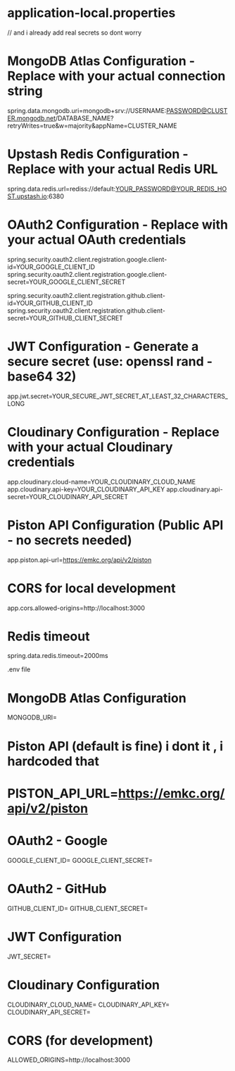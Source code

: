 
# application-local.properties
// and i already add real secrets so dont worry

# MongoDB Atlas Configuration - Replace with your actual connection string
spring.data.mongodb.uri=mongodb+srv://USERNAME:PASSWORD@CLUSTER.mongodb.net/DATABASE_NAME?retryWrites=true&w=majority&appName=CLUSTER_NAME

# Upstash Redis Configuration - Replace with your actual Redis URL  
spring.data.redis.url=rediss://default:YOUR_PASSWORD@YOUR_REDIS_HOST.upstash.io:6380

# OAuth2 Configuration - Replace with your actual OAuth credentials
spring.security.oauth2.client.registration.google.client-id=YOUR_GOOGLE_CLIENT_ID
spring.security.oauth2.client.registration.google.client-secret=YOUR_GOOGLE_CLIENT_SECRET

spring.security.oauth2.client.registration.github.client-id=YOUR_GITHUB_CLIENT_ID
spring.security.oauth2.client.registration.github.client-secret=YOUR_GITHUB_CLIENT_SECRET

# JWT Configuration - Generate a secure secret (use: openssl rand -base64 32)
app.jwt.secret=YOUR_SECURE_JWT_SECRET_AT_LEAST_32_CHARACTERS_LONG

# Cloudinary Configuration - Replace with your actual Cloudinary credentials
app.cloudinary.cloud-name=YOUR_CLOUDINARY_CLOUD_NAME
app.cloudinary.api-key=YOUR_CLOUDINARY_API_KEY
app.cloudinary.api-secret=YOUR_CLOUDINARY_API_SECRET

# Piston API Configuration (Public API - no secrets needed)
app.piston.api-url=https://emkc.org/api/v2/piston

# CORS for local development
app.cors.allowed-origins=http://localhost:3000

# Redis timeout
spring.data.redis.timeout=2000ms







.env file 
# MongoDB Atlas Configuration
MONGODB_URI= 

# Piston API (default is fine) i dont it , i hardcoded that 
# PISTON_API_URL=https://emkc.org/api/v2/piston

# OAuth2 - Google
GOOGLE_CLIENT_ID= 
GOOGLE_CLIENT_SECRET= 

# OAuth2 - GitHub
GITHUB_CLIENT_ID= 
GITHUB_CLIENT_SECRET= 

# JWT Configuration
JWT_SECRET= 

# Cloudinary Configuration
CLOUDINARY_CLOUD_NAME= 
CLOUDINARY_API_KEY= 
CLOUDINARY_API_SECRET= 

# CORS (for development)
ALLOWED_ORIGINS=http://localhost:3000
 